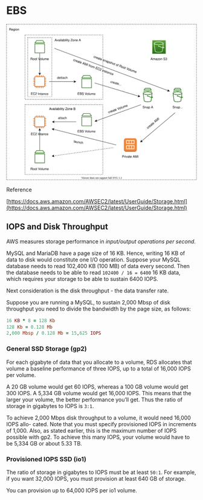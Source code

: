 # EBS

![ebs](../img/aws-ebs.svg)

Reference

[https://docs.aws.amazon.com/AWSEC2/latest/UserGuide/Storage.html](https://docs.aws.amazon.com/AWSEC2/latest/UserGuide/Storage.html)

## IOPS and Disk Throughput

AWS measures storage performance in *input/output operations per second*.

MySQL and MariaDB have a page size of 16 KB. Hence, writing 16 KB of data to disk would constitute one I/O operation.
Suppose your MySQL database needs to read 102,400 KB (100 MB) of data every second. Then the database needs to be able to read `102400 / 16 = 6400` 16 KB data, which requires your storage to be able to sustain 6400 IOPS.

Next consideration is the disk throughput - the data transfer rate.

Suppose you are running a MySQL, to sustain 2,000 Mbsp of disk throughput you need to divide the bandwidth by the page size, as follows:

```ruby
16 KB * 8 = 128 Kb
128 Kb = 0.128 Mb
2,000 Mbsp / 0.128 Mb = 15,625 IOPS
```

### General SSD Storage (gp2)

For each gigabyte of data that you allocate to a volume, RDS allocates that volume a baseline performance of three IOPS, up to a total of 16,000 IOPS per volume. 

A 20 GB volume would get 60 IOPS, whereas a 100 GB volume would get 300 IOPS. A 5,334 GB volume would get 16,000 IOPS. This means that the larger your volume, the better performance you’ll get. Thus the ratio of storage in gigabytes to IOPS is `3:1`.

To achieve 2,000 Mbps disk throughput to a volume, it would need 16,000 IOPS allo- cated. Note that you must specify provisioned IOPS in increments of 1,000. Also, as stated earlier, this is the maximum number of IOPS possible with gp2. To achieve this many IOPS, your volume would have to be 5,334 GB or about 5.33 TB.

### Provisioned IOPS SSD (io1)

The ratio of storage in gigabytes to IOPS must be at least `50:1`. For example, if you want 32,000 IOPS, you must provision at least 640 GB of storage.

You can provision up to 64,000 IOPS per io1 volume.
